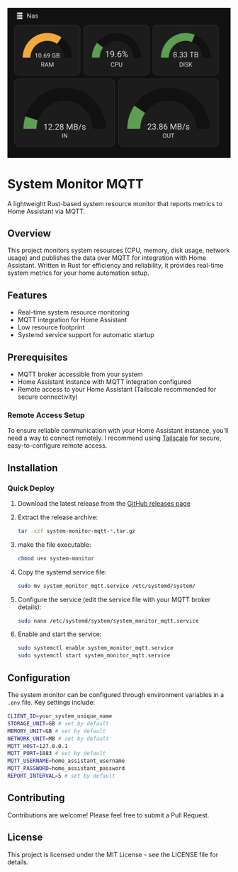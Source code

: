 ![](./readme.png)

# System Monitor MQTT

A lightweight Rust-based system resource monitor that reports metrics to Home Assistant via MQTT.

## Overview

This project monitors system resources (CPU, memory, disk usage, network usage) and publishes the data over MQTT for integration with Home Assistant. Written in Rust for efficiency and reliability, it provides real-time system metrics for your home automation setup.

## Features

- Real-time system resource monitoring
- MQTT integration for Home Assistant
- Low resource footprint
- Systemd service support for automatic startup

## Prerequisites

- MQTT broker accessible from your system
- Home Assistant instance with MQTT integration configured
- Remote access to your Home Assistant (Tailscale recommended for secure connectivity)

### Remote Access Setup

To ensure reliable communication with your Home Assistant instance, you'll need a way to connect remotely. I recommend using [Tailscale](https://tailscale.com) for secure, easy-to-configure remote access.

## Installation

### Quick Deploy

1. Download the latest release from the [GitHub releases page](https://github.com/mvdschee/system-monitor/releases)

2. Extract the release archive:

   ```bash
   tar -xzf system-monitor-mqtt-*.tar.gz
   ```

3. make the file executable:

   ```bash
   chmod u+x system-monitor
   ```

4. Copy the systemd service file:

   ```bash
   sudo mv system_monitor_mqtt.service /etc/systemd/system/
   ```

5. Configure the service (edit the service file with your MQTT broker details):

   ```bash
   sudo nano /etc/systemd/system/system_monitor_mqtt.service
   ```

6. Enable and start the service:
   ```bash
   sudo systemctl enable system_monitor_mqtt.service
   sudo systemctl start system_monitor_mqtt.service
   ```

## Configuration

The system monitor can be configured through environment variables in a `.env` file. Key settings include:

```bash
CLIENT_ID=your_system_unique_name
STORAGE_UNIT=GB # set by default
MEMORY_UNIT=GB # set by default
NETWORK_UNIT=MB # set by default
MQTT_HOST=127.0.0.1
MQTT_PORT=1883 # set by default
MQTT_USERNAME=home_assistant_username
MQTT_PASSWORD=home_assistant_password
REPORT_INTERVAL=5 # set by default
```

## Contributing

Contributions are welcome! Please feel free to submit a Pull Request.

## License

This project is licensed under the MIT License - see the LICENSE file for details.
